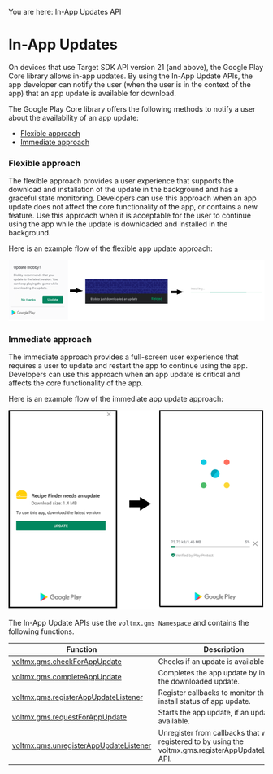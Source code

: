                             

You are here: In-App Updates API


In-App Updates
==============

On devices that use Target SDK API version 21 (and above), the Google Play Core library allows in-app updates. By using the In-App Update APIs, the app developer can notify the user (when the user is in the context of the app) that an app update is available for download.

The Google Play Core library offers the following methods to notify a user about the availability of an app update:

*   [Flexible approach](#Flexible)
*   [Immediate approach](#Immediate)

<h3 id="Flexible">Flexible approach</h3>

The flexible approach provides a user experience that supports the download and installation of the update in the background and has a graceful state monitoring. Developers can use this approach when an app update does not affect the core functionality of the app, or contains a new feature. Use this approach when it is acceptable for the user to continue using the app while the update is downloaded and installed in the background.

Here is an example flow of the flexible app update approach:

![](resources/images/flexibleupdate.png)

<h3 id="Immediate">Immediate approach</h3>

The immediate approach provides a full-screen user experience that requires a user to update and restart the app to continue using the app. Developers can use this approach when an app update is critical and affects the core functionality of the app.

Here is an example flow of the immediate app update approach:

![](resources/images/immediateupdate.png)

The In-App Update APIs use the `voltmx.gms Namespace` and contains the following functions.

  
| Function | Description |
| --- | --- |
| [voltmx.gms.checkForAppUpdate](voltmx.application_in-app_updates_functions.md#checkForAppUpdate) | Checks if an update is available. |
| [voltmx.gms.completeAppUpdate](voltmx.application_in-app_updates_functions.md#completeAppUpdate) | Completes the app update by installing the downloaded update. |
| [voltmx.gms.registerAppUpdateListener](voltmx.application_in-app_updates_functions.md#registerAppUpdateListener) | Register callbacks to monitor the install status of app update. |
| [voltmx.gms.requestForAppUpdate](voltmx.application_in-app_updates_functions.md#requestForAppUpdate) | Starts the app update, if an update is available. |
| [voltmx.gms.unregisterAppUpdateListener](voltmx.application_in-app_updates_functions.md#unRegisterAppUpdateListener) | Unregister from callbacks that were registered to by using the voltmx.gms.registerAppUpdateListener API. |

